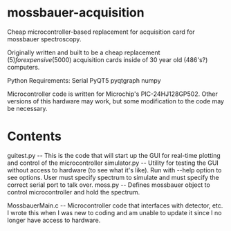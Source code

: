 # mossbauer-acquisition
Cheap microcontroller-based replacement for acquisition card for mossbauer spectroscopy.

Originally written and built to be a cheap replacement ($5) for expensive ($5000) acquisition cards inside of 30 year old (486's?) computers. 

Python Requirements:
Serial
PyQT5
pyqtgraph
numpy

Microcontroller code is written for Microchip's PIC-24HJ128GP502. Other versions of this hardware may work, but some modification to the code may be necessary.

# Contents

guitest.py -- This is the code that will start up the GUI for real-time plotting and control of the microcontroller
simulator.py -- Utility for testing the GUI without access to hardware (to see what it's like). Run with --help option to see options. User must specify spectrum to simulate and must specify the correct serial port to talk over.
moss.py -- Defines mossbauer object to control microcontroller and hold the spectrum.

MossbauerMain.c -- Microcontroller code that interfaces with detector, etc. I wrote this when I was new to coding and am unable to update it since I no longer have access to hardware. 
